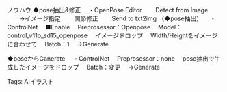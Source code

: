 ノウハウ
◆pose抽出&修正
　・OpenPose Editor
　　Detect from Image
　　→イメージ指定
　　関節修正
　　Send to  txt2img
（◆pose抽出）
　・ControlNet
　■Enable
　Preprosessor：Openpose
　Model：control_v11p_sd15_openpose
　イメージドロップ
　Width/Heightをイメージに合わせて
　Batch：1
　→Generate

◆poseからGanerate
　・ControlNet
　Preprosessor：none
　pose抽出で生成したイメージをドロップ
　Batch：変更
　→Generate

Tags:
  AIイラスト
